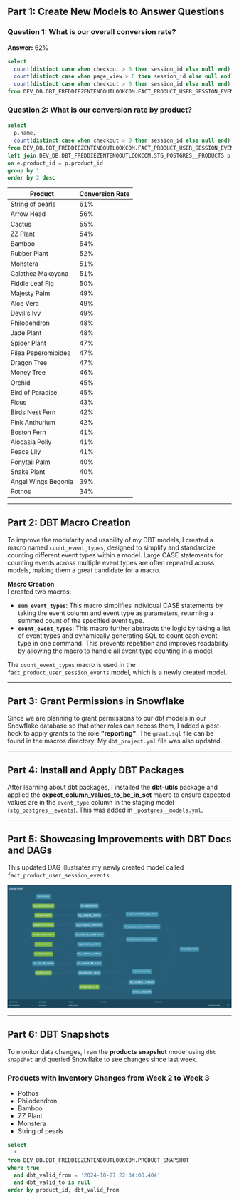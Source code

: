 ## Part 1: Create New Models to Answer Questions

### Question 1: What is our overall conversion rate?
**Answer:** 62%

```sql
select 
  count(distinct case when checkout > 0 then session_id else null end) as purchase_event,
  count(distinct case when page_view > 0 then session_id else null end) as unique_session,
  count(distinct case when checkout > 0 then session_id else null end) / count(distinct case when page_view > 0 then session_id else null end) as overall_conversion_rate
from DEV_DB.DBT_FREDDIEZENTENOOUTLOOKCOM.FACT_PRODUCT_USER_SESSION_EVENTS
```

### Question 2: What is our conversion rate by product?

```sql
select 
  p.name, 
  count(distinct case when checkout > 0 then session_id else null end) / count(distinct case when page_view > 0 then session_id else null end) as overall_conversion_rate
from DEV_DB.DBT_FREDDIEZENTENOOUTLOOKCOM.FACT_PRODUCT_USER_SESSION_EVENTS e 
left join DEV_DB.DBT_FREDDIEZENTENOOUTLOOKCOM.STG_POSTGRES__PRODUCTS p 
on e.product_id = p.product_id
group by 1
order by 2 desc 
```

| Product            | Conversion Rate |
|--------------------|-----------------|
| String of pearls   | 61%            |
| Arrow Head         | 56%            |
| Cactus             | 55%            |
| ZZ Plant           | 54%            |
| Bamboo             | 54%            |
| Rubber Plant       | 52%            |
| Monstera           | 51%            |
| Calathea Makoyana  | 51%            |
| Fiddle Leaf Fig    | 50%            |
| Majesty Palm       | 49%            |
| Aloe Vera          | 49%            |
| Devil's Ivy        | 49%            |
| Philodendron       | 48%            |
| Jade Plant         | 48%            |
| Spider Plant       | 47%            |
| Pilea Peperomioides | 47%           |
| Dragon Tree        | 47%            |
| Money Tree         | 46%            |
| Orchid             | 45%            |
| Bird of Paradise   | 45%            |
| Ficus              | 43%            |
| Birds Nest Fern    | 42%            |
| Pink Anthurium     | 42%            |
| Boston Fern        | 41%            |
| Alocasia Polly     | 41%            |
| Peace Lily         | 41%            |
| Ponytail Palm      | 40%            |
| Snake Plant        | 40%            |
| Angel Wings Begonia | 39%           |
| Pothos             | 34%            |

---

## Part 2: DBT Macro Creation

To improve the modularity and usability of my DBT models, I created a macro named `count_event_types`, designed to simplify and standardize counting different event types within a model. Large CASE statements for counting events across multiple event types are often repeated across models, making them a great candidate for a macro.

**Macro Creation** \
I created two macros:
- **`sum_event_types`**: This macro simplifies individual CASE statements by taking the event column and event type as parameters, returning a summed count of the specified event type.
- **`count_event_types`**: This macro further abstracts the logic by taking a list of event types and dynamically generating SQL to count each event type in one command. This prevents repetition and improves readability by allowing the macro to handle all event type counting in a model.


The `count_event_types` macro is used in the `fact_product_user_session_events` model, which is a newly created model. 

---

## Part 3: Grant Permissions in Snowflake

Since we are planning to grant permissions to our dbt models in our Snowflake database so that other roles can access them, I added a post-hook to apply grants to the role **"reporting"**. The `grant.sql` file can be found in the macros directory. My `dbt_project.yml` file was also updated. 

---

## Part 4: Install and Apply DBT Packages

After learning about dbt packages, I installed the **dbt-utils** package and applied the **expect_column_values_to_be_in_set** macro to ensure expected values are in the `event_type` column in the staging model (`stg_postgres__events`). This was added in `_postgres__models.yml`.

---

## Part 5: Showcasing Improvements with DBT Docs and DAGs

This updated DAG illustrates my newly created model called `fact_product_user_session_events`

<img src="fz_dbt_dag_image2.png" alt="DBT DAG Image" width="600" />

---

## Part 6: DBT Snapshots

To monitor data changes, I ran the **products snapshot** model using `dbt snapshot` and queried Snowflake to see changes since last week.

### Products with Inventory Changes from Week 2 to Week 3
- Pothos
- Philodendron
- Bamboo
- ZZ Plant
- Monstera
- String of pearls

```sql
select 
  *
from DEV_DB.DBT_FREDDIEZENTENOOUTLOOKCOM.PRODUCT_SNAPSHOT
where true 
  and dbt_valid_from = '2024-10-27 22:34:00.404'
  and dbt_valid_to is null 
order by product_id, dbt_valid_from
```
